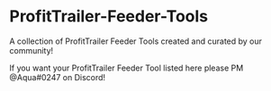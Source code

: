 # ProfitTrailer-Feeder-Tools

A collection of ProfitTrailer Feeder Tools created and curated by our community!

If you want your ProfitTrailer Feeder Tool listed here please PM @Aqua#0247 on Discord!
